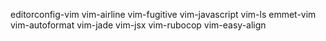editorconfig-vim
vim-airline
vim-fugitive
vim-javascript
vim-ls
emmet-vim
vim-autoformat
vim-jade
vim-jsx
vim-rubocop
vim-easy-align
